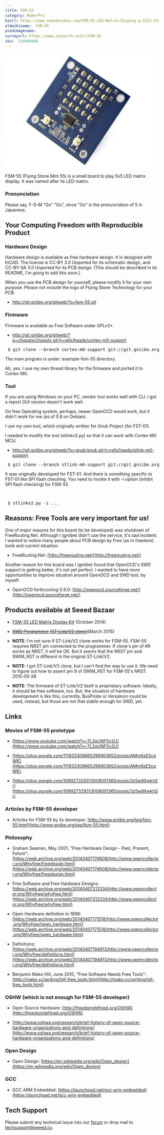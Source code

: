 ```yaml
---
title: FSM-55
category: MakerPro
bzurl: https://www.seeedstudio.com/FSM-55-LED-Matrix-Display-p-2121.html
oldwikiname:  FSM-55
prodimagename:
surveyurl: https://www.research.net/r/FSM-55
sku:  114990088
---
```

![](https://github.com/SeeedDocument/FSM-55/raw/master/img/FSM-55_board.jpg)

FSM-55 (Flying Stone Mini 55) is a small board to play 5x5 LED matrix
display.  It was named after its LED matrix.

###   Pronunciation

Please say, F-S-M "Go" "Go", since "Go" is the pronunciation of 5 in Japanese.

##   Your Computing Freedom with Reproducible Product

###   Hardware Design

Hardware design is available as free hardware design.  It is designed with KiCAD.
The license is CC-BY 3.0 Unported for its schematic design, and CC-BY-SA 3.0 Unported for its PCB design.
(This should be described in its README, I'm going to add this soon.)

When you use the PCB design for yourself, please modify it for your own purpose.  Please not include the logo of Flying Stone Technology for your PCB.

*   http://git.gniibe.org/gitweb/?p=fsm-55.git

###   Firmware

Firmware is available as Free Software under GPLv3+.

*   http://git.gniibe.org/gitweb/?p=chopstx/chopstx.git;h=refs/heads/cortex-m0-support
<pre> $ git clone --branch cortex-m0-support git://git.gniibe.org/chopstx/chopstx.git
</pre>

The main program is under: example-fsm-55 directory.

Ah, yes.  I use my own thread library for the firmware and ported it to Cortex-M0.

###   Tool

If you are using Windows on your PC, vendor tool works well with CLI.  I got a report GUI version doesn't work well.

On free Operating system, perhaps, newer OpenOCD would work, but it didn't work for me (as of 0.8 on Debian).

I use my own tool, which originally written for Gnuk Project (for FST-01).

I needed to modify the tool (stlinkv2.py) so that it can work with Cortex-M0 MCU.

*   http://git.gniibe.org/gitweb/?p=gnuk/gnuk.git;h=refs/heads/stlink-m0-support
<pre> $ git clone --branch stlink-m0-support git://git.gniibe.org/gnuk/gnuk.git
</pre>

It was originally developed for FST-01.  And there is something specific to FST-01 like SPI flash checking.  You need to invoke it with -i option (inhibit SPI flash checking) for FSM-55.

`
`

<pre> $ stlinkv2.py -i ...
</pre>

##   Reasons: Free Tools are very important for us!

One of major reasons for this board (to be developed) was shutdown of FreeRouting.Net.
Although I (gniibe) didn't use the service, it's sad incident.  I wanted to notice many people about PCB design by Free (as in freedom) tools and current situation.

*   FreeRouting.Net: [http://freerouting.net/](http://freerouting.net/)

Another reason for this board was I (gniibe) found that OpenOCD's SWD support is getting better, it's not yet perfect.  I wanted to have more opportunities to improve situation around OpenOCD and SWD tool, by myself.

*   OpenOCD forthcoming 0.9.0: [http://openocd.sourceforge.net/](http://openocd.sourceforge.net/)

##   Products available at Seeed Bazaar

*   [FSM-55 LED Matrix Display Kit](http://www.seeedstudio.com/depot/FSM55-LED-Matrix-Display-p-2121.html) (October 2014)

*   <s>[SWD Programmer (ST-Link/V2 clone)](http://www.seeedstudio.com/depot/STLink-V2-for-STM8-STM32-interface-programmer-p-2297.html)</s>(March 2015)

*   **NOTE**: I'm not sure if ST-Link/V2 clone works for FSM-55.  FSM-55 requires NRST pin connected to the programmer.  If clone's pin of #9 works as NRST, it will be OK.  But it seems that the NRST pin and SWIM_RST is different in the original ST-Link/V2.

*   **NOTE**: I got ST-Link/V2 clone, but I can't find the way to use it.  We need to figure out how to assert pin 9 of SWIM_RST for FSM-55's NRST.  2015-05-28

*   **NOTE**: The firmware of ST-Link/V2 itself is proprietary software.  Ideally, it should be free software, too.  But, the situation of hardware development is like this, currently.  BusPirate or Versaloon could be used, instead, but those are not that stable enough for SWD, yet.

##   Links

###   Movies of FSM-55 prototype

*   [https://www.youtube.com/watch?v=7L2qUNF0v2U](https://www.youtube.com/watch?v=7L2qUNF0v2U)

*   [https://plus.google.com/111933309665296903652/posts/AMm9zEScpWK](https://plus.google.com/111933309665296903652/posts/AMm9zEScpWK)

*   [https://plus.google.com/109927329313008001365/posts/3z5w9XwkhSr](https://plus.google.com/109927329313008001365/posts/3z5w9XwkhSr)

###   Articles by FSM-55 developer

*   Articles for FSM-55 by its developer: [http://www.gniibe.org/tag/fsm-55.html](http://www.gniibe.org/tag/fsm-55.html)

###   Philosophy

*   Graham Seaman, May 2001, "Free Hardware Design - Past, Present, Future": [https://web.archive.org/web/20140407174608/http://www.opencollector.org/Whyfree/freedesign.html](https://web.archive.org/web/20140407174608/http://www.opencollector.org/Whyfree/freedesign.html)

*   Free Software and Free Hardware Designs: [https://web.archive.org/web/20140407212334/http://www.opencollector.org/Whyfree/whyfree.html](https://web.archive.org/web/20140407212334/http://www.opencollector.org/Whyfree/whyfree.html)

*   Open Hardware definition in 1998: [https://web.archive.org/web/20140407171518/http://www.opencollector.org/Whyfree/open_hardware.html](https://web.archive.org/web/20140407171518/http://www.opencollector.org/Whyfree/open_hardware.html)

*   Definitions: [https://web.archive.org/web/20140407194913/http://www.opencollector.org/Whyfree/definitions.html](https://web.archive.org/web/20140407194913/http://www.opencollector.org/Whyfree/definitions.html)

*   Benjamin Mako Hill, June 2010, "Free Software Needs Free Tools": [http://mako.cc/writing/hill-free_tools.html](http://mako.cc/writing/hill-free_tools.html)

###   OSHW (which is not enough for FSM-55 developer)

*   Open Source Hardware: [http://freedomdefined.org/OSHW](http://freedomdefined.org/OSHW)

*   [http://www.oshwa.org/research/brief-history-of-open-source-hardware-organizations-and-definitions](http://www.oshwa.org/research/brief-history-of-open-source-hardware-organizations-and-definitions)

###   Open Design

*   Open Design: [https://en.wikipedia.org/wiki/Open_design](https://en.wikipedia.org/wiki/Open_design)

###   GCC

*   GCC ARM Embedded: [https://launchpad.net/gcc-arm-embedded](https://launchpad.net/gcc-arm-embedded)

## Tech Support
Please submit any technical issue into our [forum](http://forum.seeedstudio.com/) or drop mail to techsupport@seeed.cc. 